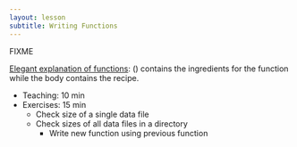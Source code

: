 ```yaml
---
layout: lesson
subtitle: Writing Functions
---
```


FIXME

[Elegant explanation of functions](https://twitter.com/minisciencegirl/status/693486088963272705):
() contains the ingredients for the function while the body contains the recipe.


*   Teaching: 10 min
*   Exercises: 15 min
    *   Check size of a single data file
    *   Check sizes of all data files in a directory
        *   Write new function using previous function
